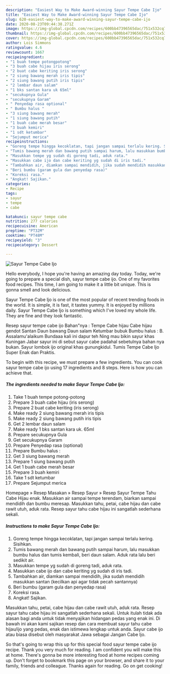 ```yaml
---
description: "Easiest Way to Make Award-winning Sayur Tempe Cabe Ijo"
title: "Easiest Way to Make Award-winning Sayur Tempe Cabe Ijo"
slug: 620-easiest-way-to-make-award-winning-sayur-tempe-cabe-ijo
date: 2020-08-23T09:44:38.271Z
image: https://img-global.cpcdn.com/recipes/600bb47396565dac/751x532cq70/sayur-tempe-cabe-ijo-foto-resep-utama.jpg
thumbnail: https://img-global.cpcdn.com/recipes/600bb47396565dac/751x532cq70/sayur-tempe-cabe-ijo-foto-resep-utama.jpg
cover: https://img-global.cpcdn.com/recipes/600bb47396565dac/751x532cq70/sayur-tempe-cabe-ijo-foto-resep-utama.jpg
author: Lois Simmons
ratingvalue: 4.6
reviewcount: 1667
recipeingredient:
- "1 buah tempe potongpotong"
- "3 buah cabe hijau iris serong"
- "2 buat cabe keriting iris serong"
- "2 siung bawang merah iris tipis"
- "2 siung bawang putih iris tipis"
- "2 lembar daun salam"
- "1 bks santan kara uk 65ml"
- "secukupnya Gula"
- "secukupnya Garam"
- " Penyedap rasa optional"
- " Bumbu halus "
- "3 siung bawang merah"
- "1 siung bawang putih"
- "1 buah cabe merah besar"
- "3 buah kemiri"
- "1 sdt ketumbar"
- "Sejumput merica"
recipeinstructions:
- "Goreng tempe hingga kecoklatan, tapi jangan sampai terlalu kering. Sisihkan."
- "Tumis bawang merah dan bawang putih sampai harum, lalu masukkan bumbu halus dan tumis kembali, beri daun salam. Aduk rata lalu beri sedikit air."
- "Masukkan tempe yg sudah di goreng tadi, aduk rata."
- "Masukkan cabe ijo dan cabe keriting yg sudah di iris tadi."
- "Tambahkan air, diamkan sampai mendidih, jika sudah mendidih masukkan santan (kecilkan api agar tidak pecah santannya)"
- "Beri bumbu (garam gula dan penyedap rasa)"
- "Koreksi rasa."
- "Angkat! Sajikan."
categories:
- Recipe
tags:
- sayur
- tempe
- cabe

katakunci: sayur tempe cabe 
nutrition: 277 calories
recipecuisine: American
preptime: "PT32M"
cooktime: "PT48M"
recipeyield: "3"
recipecategory: Dessert

---
```



![Sayur Tempe Cabe Ijo](https://img-global.cpcdn.com/recipes/600bb47396565dac/751x532cq70/sayur-tempe-cabe-ijo-foto-resep-utama.jpg)

Hello everybody, I hope you're having an amazing day today. Today, we're going to prepare a special dish, sayur tempe cabe ijo. One of my favorites food recipes. This time, I am going to make it a little bit unique. This is gonna smell and look delicious.

Sayur Tempe Cabe Ijo is one of the most popular of recent trending foods in the world. It is simple, it is fast, it tastes yummy. It is enjoyed by millions daily. Sayur Tempe Cabe Ijo is something which I've loved my whole life. They are fine and they look fantastic.

Resep sayur tempe cabe ijo Bahan&#34;nya : Tempe Cabe hijau Cabe hijau gendot Santan Daun bawang Daun salam Ketumbar bubuk Bumbu halus : B. Assalamu&#39;alaikum Bundaaa kali ini dapur teh Ning mau bikin sayur khas Kuningan Jabar sayur ini di sebut sayur cabe padahal sebetulnya bahan nya bukan. Sayur lombok ijo original khas gunungkidul. Tumis Tempe Cabe Ijo Super Enak dan Praktis.


To begin with this recipe, we must prepare a few ingredients. You can cook sayur tempe cabe ijo using 17 ingredients and 8 steps. Here is how you can achieve that.

<!--inarticleads1-->

##### The ingredients needed to make Sayur Tempe Cabe Ijo:

1. Take 1 buah tempe potong-potong
1. Prepare 3 buah cabe hijau (iris serong)
1. Prepare 2 buat cabe keriting (iris serong)
1. Make ready 2 siung bawang merah iris tipis
1. Make ready 2 siung bawang putih iris tipis
1. Get 2 lembar daun salam
1. Make ready 1 bks santan kara uk. 65ml
1. Prepare secukupnya Gula
1. Get secukupnya Garam
1. Prepare  Penyedap rasa (optional)
1. Prepare  Bumbu halus :
1. Get 3 siung bawang merah
1. Prepare 1 siung bawang putih
1. Get 1 buah cabe merah besar
1. Prepare 3 buah kemiri
1. Take 1 sdt ketumbar
1. Prepare Sejumput merica


Homepage » Resep Masakan » Resep Sayur » Resep Sayur Tempe Tahu Cabe Hijau enak. Masukkan air sampai tempe terendam, biarkan sampai mendidih dan bumbu meresap. Masukkan tahu, petai, cabe hijau dan cabe rawit utuh, aduk rata. Resep sayur tahu cabe hijau ini sangatlah sederhana sekali. 

<!--inarticleads2-->

##### Instructions to make Sayur Tempe Cabe Ijo:

1. Goreng tempe hingga kecoklatan, tapi jangan sampai terlalu kering. Sisihkan.
1. Tumis bawang merah dan bawang putih sampai harum, lalu masukkan bumbu halus dan tumis kembali, beri daun salam. Aduk rata lalu beri sedikit air.
1. Masukkan tempe yg sudah di goreng tadi, aduk rata.
1. Masukkan cabe ijo dan cabe keriting yg sudah di iris tadi.
1. Tambahkan air, diamkan sampai mendidih, jika sudah mendidih masukkan santan (kecilkan api agar tidak pecah santannya)
1. Beri bumbu (garam gula dan penyedap rasa)
1. Koreksi rasa.
1. Angkat! Sajikan.


Masukkan tahu, petai, cabe hijau dan cabe rawit utuh, aduk rata. Resep sayur tahu cabe hijau ini sangatlah sederhana sekali. Untuk itulah tidak ada alasan bagi anda untuk tidak menyajikan hidangan pedas yang enak ini. Di bawah ini akan kami sajikan resep dan cara membuat sayur tahu cabe hijau/ijo yang pedas, enak dan istimewa lengkap untuk anda. Sayur cabe ijo atau biasa disebut oleh masyarakat Jawa sebagai Jangan Cabe Ijo. 

So that's going to wrap this up for this special food sayur tempe cabe ijo recipe. Thank you very much for reading. I am confident you will make this at home. There's gonna be more interesting food at home recipes coming up. Don't forget to bookmark this page on your browser, and share it to your family, friends and colleague. Thanks again for reading. Go on get cooking!
